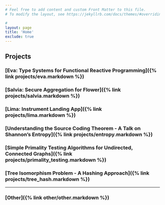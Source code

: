 ```yaml
---
# Feel free to add content and custom Front Matter to this file.
# To modify the layout, see https://jekyllrb.com/docs/themes/#overriding-theme-defaults

#
layout: page
title: 'Home'
exclude: true
---
```


## Projects

### [Eva: Type Systems for Functional Reactive Programming]({% link  projects/eva.markdown %})
### [Salvia: Secure Aggregation for Flower]({% link  projects/salvia.markdown %})
### [Lima: Instrument Landing App]({% link  projects/lima.markdown %})
### [Understanding the Source Coding Theorem - A Talk on Shannon’s Entropy]({% link  projects/entropy.markdown %})
### [Simple Primality Testing Algorithms for Undirected, Connected Graphs]({% link  projects/primality_testing.markdown %})
### [Tree Isomorphism Problem - A Hashing Approach]({% link  projects/tree_hash.markdown %})

-----

### [Other]({% link  other/other.markdown %})